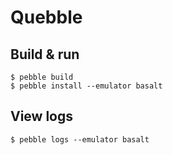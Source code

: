 Quebble
=========

## Build & run
```
$ pebble build
$ pebble install --emulator basalt
```

## View logs

```
$ pebble logs --emulator basalt
```
